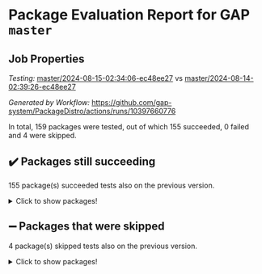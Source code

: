 # Package Evaluation Report for GAP `master`

## Job Properties

*Testing:* [master/2024-08-15-02:34:06-ec48ee27](https://github.com/gap-system/PackageDistro/blob/data/reports/master/2024-08-15-02:34:06-ec48ee27) vs [master/2024-08-14-02:39:26-ec48ee27](https://github.com/gap-system/PackageDistro/blob/data/reports/master/2024-08-14-02:39:26-ec48ee27)

*Generated by Workflow:* https://github.com/gap-system/PackageDistro/actions/runs/10397660776

In total, 159 packages were tested, out of which 155 succeeded, 0 failed and 4 were skipped.

## :heavy_check_mark: Packages still succeeding

155 package(s) succeeded tests also on the previous version.
<details><summary>Click to show packages!</summary>

- 4ti2interface 2023.02-04 [(success)](https://github.com/gap-system/PackageDistro/actions/runs/10397660776/job/28793935409)
- ace 5.6.2 [(success)](https://github.com/gap-system/PackageDistro/actions/runs/10397660776/job/28793938705)
- aclib 1.3.2 [(success)](https://github.com/gap-system/PackageDistro/actions/runs/10397660776/job/28793939421)
- agt 0.3.1 [(success)](https://github.com/gap-system/PackageDistro/actions/runs/10397660776/job/28793939997)
- alnuth 3.2.1 [(success)](https://github.com/gap-system/PackageDistro/actions/runs/10397660776/job/28793940260)
- anupq 3.3.0 [(success)](https://github.com/gap-system/PackageDistro/actions/runs/10397660776/job/28793941631)
- atlasrep 2.1.8 [(success)](https://github.com/gap-system/PackageDistro/actions/runs/10397660776/job/28793942702)
- autodoc 2023.06.19 [(success)](https://github.com/gap-system/PackageDistro/actions/runs/10397660776/job/28793942894)
- automata 1.15 [(success)](https://github.com/gap-system/PackageDistro/actions/runs/10397660776/job/28793943030)
- automgrp 1.3.2 [(success)](https://github.com/gap-system/PackageDistro/actions/runs/10397660776/job/28793943177)
- autpgrp 1.11 [(success)](https://github.com/gap-system/PackageDistro/actions/runs/10397660776/job/28793943352)
- cap 2024.07-07 [(success)](https://github.com/gap-system/PackageDistro/actions/runs/10397660776/job/28793943483)
- caratinterface 2.3.6 [(success)](https://github.com/gap-system/PackageDistro/actions/runs/10397660776/job/28793943634)
- cddinterface 2022.11.01 [(success)](https://github.com/gap-system/PackageDistro/actions/runs/10397660776/job/28793943821)
- circle 1.6.6 [(success)](https://github.com/gap-system/PackageDistro/actions/runs/10397660776/job/28793943973)
- classicpres 1.22 [(success)](https://github.com/gap-system/PackageDistro/actions/runs/10397660776/job/28793944162)
- cohomolo 1.6.11 [(success)](https://github.com/gap-system/PackageDistro/actions/runs/10397660776/job/28793944299)
- congruence 1.2.6 [(success)](https://github.com/gap-system/PackageDistro/actions/runs/10397660776/job/28793944415)
- corelg 1.57 [(success)](https://github.com/gap-system/PackageDistro/actions/runs/10397660776/job/28793944598)
- crime 1.6 [(success)](https://github.com/gap-system/PackageDistro/actions/runs/10397660776/job/28793944783)
- crisp 1.4.6 [(success)](https://github.com/gap-system/PackageDistro/actions/runs/10397660776/job/28793944964)
- crypting 0.10.4 [(success)](https://github.com/gap-system/PackageDistro/actions/runs/10397660776/job/28793945131)
- cryst 4.1.27 [(success)](https://github.com/gap-system/PackageDistro/actions/runs/10397660776/job/28793945278)
- crystcat 1.1.10 [(success)](https://github.com/gap-system/PackageDistro/actions/runs/10397660776/job/28793945451)
- ctbllib 1.3.9 [(success)](https://github.com/gap-system/PackageDistro/actions/runs/10397660776/job/28793945604)
- cubefree 1.19 [(success)](https://github.com/gap-system/PackageDistro/actions/runs/10397660776/job/28793945777)
- curlinterface 2.3.2 [(success)](https://github.com/gap-system/PackageDistro/actions/runs/10397660776/job/28793945930)
- cvec 2.8.1 [(success)](https://github.com/gap-system/PackageDistro/actions/runs/10397660776/job/28793946137)
- datastructures 0.3.0 [(success)](https://github.com/gap-system/PackageDistro/actions/runs/10397660776/job/28793946299)
- deepthought 1.0.6 [(success)](https://github.com/gap-system/PackageDistro/actions/runs/10397660776/job/28793946484)
- design 1.8 [(success)](https://github.com/gap-system/PackageDistro/actions/runs/10397660776/job/28793946671)
- difsets 2.3.1 [(success)](https://github.com/gap-system/PackageDistro/actions/runs/10397660776/job/28793946832)
- digraphs 1.7.1 [(success)](https://github.com/gap-system/PackageDistro/actions/runs/10397660776/job/28793946988)
- edim 1.3.8 [(success)](https://github.com/gap-system/PackageDistro/actions/runs/10397660776/job/28793947163)
- example 4.3.4 [(success)](https://github.com/gap-system/PackageDistro/actions/runs/10397660776/job/28793947336)
- examplesforhomalg 2023.10-01 [(success)](https://github.com/gap-system/PackageDistro/actions/runs/10397660776/job/28793947515)
- factint 1.6.3 [(success)](https://github.com/gap-system/PackageDistro/actions/runs/10397660776/job/28793947671)
- ferret 1.0.11 [(success)](https://github.com/gap-system/PackageDistro/actions/runs/10397660776/job/28793947843)
- fga 1.5.0 [(success)](https://github.com/gap-system/PackageDistro/actions/runs/10397660776/job/28793948002)
- fining 1.5.6 [(success)](https://github.com/gap-system/PackageDistro/actions/runs/10397660776/job/28793948151)
- float 1.0.4 [(success)](https://github.com/gap-system/PackageDistro/actions/runs/10397660776/job/28793948340)
- format 1.4.4 [(success)](https://github.com/gap-system/PackageDistro/actions/runs/10397660776/job/28793948506)
- forms 1.2.11 [(success)](https://github.com/gap-system/PackageDistro/actions/runs/10397660776/job/28793948707)
- fplsa 1.2.6 [(success)](https://github.com/gap-system/PackageDistro/actions/runs/10397660776/job/28793948903)
- fr 2.4.13 [(success)](https://github.com/gap-system/PackageDistro/actions/runs/10397660776/job/28793949088)
- francy 2.0.3 [(success)](https://github.com/gap-system/PackageDistro/actions/runs/10397660776/job/28793949268)
- fwtree 1.3 [(success)](https://github.com/gap-system/PackageDistro/actions/runs/10397660776/job/28793949480)
- gapdoc 1.6.7 [(success)](https://github.com/gap-system/PackageDistro/actions/runs/10397660776/job/28793949680)
- gauss 2023.02-04 [(success)](https://github.com/gap-system/PackageDistro/actions/runs/10397660776/job/28793949850)
- gaussforhomalg 2024.07-01 [(success)](https://github.com/gap-system/PackageDistro/actions/runs/10397660776/job/28793950018)
- gbnp 1.0.5 [(success)](https://github.com/gap-system/PackageDistro/actions/runs/10397660776/job/28793950197)
- generalizedmorphismsforcap 2024.04-01 [(success)](https://github.com/gap-system/PackageDistro/actions/runs/10397660776/job/28793950378)
- genss 1.6.9 [(success)](https://github.com/gap-system/PackageDistro/actions/runs/10397660776/job/28793950566)
- gradedmodules 2024.01-01 [(success)](https://github.com/gap-system/PackageDistro/actions/runs/10397660776/job/28793950772)
- gradedringforhomalg 2024.07-01 [(success)](https://github.com/gap-system/PackageDistro/actions/runs/10397660776/job/28793950925)
- grape 4.9.0 [(success)](https://github.com/gap-system/PackageDistro/actions/runs/10397660776/job/28793951086)
- groupoids 1.74 [(success)](https://github.com/gap-system/PackageDistro/actions/runs/10397660776/job/28793951256)
- grpconst 2.6.5 [(success)](https://github.com/gap-system/PackageDistro/actions/runs/10397660776/job/28793951418)
- guarana 0.96.3 [(success)](https://github.com/gap-system/PackageDistro/actions/runs/10397660776/job/28793951554)
- guava 3.19 [(success)](https://github.com/gap-system/PackageDistro/actions/runs/10397660776/job/28793951727)
- hap 1.65 [(success)](https://github.com/gap-system/PackageDistro/actions/runs/10397660776/job/28793951889)
- hapcryst 0.1.15 [(success)](https://github.com/gap-system/PackageDistro/actions/runs/10397660776/job/28793952047)
- hecke 1.5.3 [(success)](https://github.com/gap-system/PackageDistro/actions/runs/10397660776/job/28793952197)
- help 4.0 [(success)](https://github.com/gap-system/PackageDistro/actions/runs/10397660776/job/28793952352)
- homalg 2024.01-01 [(success)](https://github.com/gap-system/PackageDistro/actions/runs/10397660776/job/28793952510)
- homalgtocas 2023.11-01 [(success)](https://github.com/gap-system/PackageDistro/actions/runs/10397660776/job/28793952668)
- idrel 2.47 [(success)](https://github.com/gap-system/PackageDistro/actions/runs/10397660776/job/28793952836)
- images 1.3.2 [(success)](https://github.com/gap-system/PackageDistro/actions/runs/10397660776/job/28793953103)
- intpic 0.3.0 [(success)](https://github.com/gap-system/PackageDistro/actions/runs/10397660776/job/28793953291)
- io 4.8.3 [(success)](https://github.com/gap-system/PackageDistro/actions/runs/10397660776/job/28793953487)
- io_forhomalg 2023.02-04 [(success)](https://github.com/gap-system/PackageDistro/actions/runs/10397660776/job/28793953658)
- irredsol 1.4.4 [(success)](https://github.com/gap-system/PackageDistro/actions/runs/10397660776/job/28793953819)
- json 2.2.1 [(success)](https://github.com/gap-system/PackageDistro/actions/runs/10397660776/job/28793953977)
- jupyterkernel 1.5.1 [(success)](https://github.com/gap-system/PackageDistro/actions/runs/10397660776/job/28793954151)
- jupyterviz 1.5.6 [(success)](https://github.com/gap-system/PackageDistro/actions/runs/10397660776/job/28793954326)
- kan 1.37 [(success)](https://github.com/gap-system/PackageDistro/actions/runs/10397660776/job/28793954465)
- kbmag 1.5.11 [(success)](https://github.com/gap-system/PackageDistro/actions/runs/10397660776/job/28793954648)
- laguna 3.9.7 [(success)](https://github.com/gap-system/PackageDistro/actions/runs/10397660776/job/28793954828)
- liealgdb 2.2.1 [(success)](https://github.com/gap-system/PackageDistro/actions/runs/10397660776/job/28793954996)
- liepring 2.9.1 [(success)](https://github.com/gap-system/PackageDistro/actions/runs/10397660776/job/28793955182)
- liering 2.4.2 [(success)](https://github.com/gap-system/PackageDistro/actions/runs/10397660776/job/28793955361)
- linearalgebraforcap 2024.07-05 [(success)](https://github.com/gap-system/PackageDistro/actions/runs/10397660776/job/28793955522)
- lins 0.9 [(success)](https://github.com/gap-system/PackageDistro/actions/runs/10397660776/job/28793955715)
- localizeringforhomalg 2023.10-01 [(success)](https://github.com/gap-system/PackageDistro/actions/runs/10397660776/job/28793955873)
- loops 3.4.3 [(success)](https://github.com/gap-system/PackageDistro/actions/runs/10397660776/job/28793956035)
- lpres 1.1.1 [(success)](https://github.com/gap-system/PackageDistro/actions/runs/10397660776/job/28793956195)
- majoranaalgebras 1.5.2 [(success)](https://github.com/gap-system/PackageDistro/actions/runs/10397660776/job/28793956364)
- mapclass 1.4.6 [(success)](https://github.com/gap-system/PackageDistro/actions/runs/10397660776/job/28793956564)
- matgrp 0.70 [(success)](https://github.com/gap-system/PackageDistro/actions/runs/10397660776/job/28793956741)
- matricesforhomalg 2024.07-01 [(success)](https://github.com/gap-system/PackageDistro/actions/runs/10397660776/job/28793956919)
- modisom 2.5.4 [(success)](https://github.com/gap-system/PackageDistro/actions/runs/10397660776/job/28793957095)
- modulepresentationsforcap 2024.07-02 [(success)](https://github.com/gap-system/PackageDistro/actions/runs/10397660776/job/28793957258)
- modules 2024.01-01 [(success)](https://github.com/gap-system/PackageDistro/actions/runs/10397660776/job/28793957404)
- monoidalcategories 2024.06-02 [(success)](https://github.com/gap-system/PackageDistro/actions/runs/10397660776/job/28793957573)
- nconvex 2022.09-01 [(success)](https://github.com/gap-system/PackageDistro/actions/runs/10397660776/job/28793957746)
- nilmat 1.4.2 [(success)](https://github.com/gap-system/PackageDistro/actions/runs/10397660776/job/28793957903)
- nock 1.5 [(success)](https://github.com/gap-system/PackageDistro/actions/runs/10397660776/job/28793958112)
- normalizinterface 1.3.6 [(success)](https://github.com/gap-system/PackageDistro/actions/runs/10397660776/job/28793958242)
- nq 2.5.11 [(success)](https://github.com/gap-system/PackageDistro/actions/runs/10397660776/job/28793958395)
- numericalsgps 1.3.1 [(success)](https://github.com/gap-system/PackageDistro/actions/runs/10397660776/job/28793958551)
- openmath 11.5.3 [(success)](https://github.com/gap-system/PackageDistro/actions/runs/10397660776/job/28793958696)
- orb 4.9.0 [(success)](https://github.com/gap-system/PackageDistro/actions/runs/10397660776/job/28793958856)
- packagemanager 1.4.4 [(success)](https://github.com/gap-system/PackageDistro/actions/runs/10397660776/job/28793959009)
- patternclass 2.4.3 [(success)](https://github.com/gap-system/PackageDistro/actions/runs/10397660776/job/28793959162)
- permut 2.0.5 [(success)](https://github.com/gap-system/PackageDistro/actions/runs/10397660776/job/28793959316)
- polenta 1.3.10 [(success)](https://github.com/gap-system/PackageDistro/actions/runs/10397660776/job/28793959455)
- polymaking 0.8.7 [(success)](https://github.com/gap-system/PackageDistro/actions/runs/10397660776/job/28793959609)
- primgrp 3.4.4 [(success)](https://github.com/gap-system/PackageDistro/actions/runs/10397660776/job/28793959773)
- profiling 2.5.4 [(success)](https://github.com/gap-system/PackageDistro/actions/runs/10397660776/job/28793959949)
- qdistrnd 0.9.4 [(success)](https://github.com/gap-system/PackageDistro/actions/runs/10397660776/job/28793960100)
- qpa 1.35 [(success)](https://github.com/gap-system/PackageDistro/actions/runs/10397660776/job/28793960256)
- quagroup 1.8.4 [(success)](https://github.com/gap-system/PackageDistro/actions/runs/10397660776/job/28793960381)
- radiroot 2.9 [(success)](https://github.com/gap-system/PackageDistro/actions/runs/10397660776/job/28793960512)
- rcwa 4.7.1 [(success)](https://github.com/gap-system/PackageDistro/actions/runs/10397660776/job/28793960688)
- rds 1.8 [(success)](https://github.com/gap-system/PackageDistro/actions/runs/10397660776/job/28793960863)
- recog 1.4.2 [(success)](https://github.com/gap-system/PackageDistro/actions/runs/10397660776/job/28793961007)
- repndecomp 1.3.0 [(success)](https://github.com/gap-system/PackageDistro/actions/runs/10397660776/job/28793961139)
- repsn 3.1.2 [(success)](https://github.com/gap-system/PackageDistro/actions/runs/10397660776/job/28793961273)
- resclasses 4.7.3 [(success)](https://github.com/gap-system/PackageDistro/actions/runs/10397660776/job/28793961405)
- ringsforhomalg 2024.06-01 [(success)](https://github.com/gap-system/PackageDistro/actions/runs/10397660776/job/28793961526)
- sco 2023.08-01 [(success)](https://github.com/gap-system/PackageDistro/actions/runs/10397660776/job/28793961685)
- scscp 2.4.3 [(success)](https://github.com/gap-system/PackageDistro/actions/runs/10397660776/job/28793961848)
- semigroups 5.3.7 [(success)](https://github.com/gap-system/PackageDistro/actions/runs/10397660776/job/28793962009)
- sglppow 2.4 [(success)](https://github.com/gap-system/PackageDistro/actions/runs/10397660776/job/28793962183)
- sgpviz 0.999.5 [(success)](https://github.com/gap-system/PackageDistro/actions/runs/10397660776/job/28793962312)
- simpcomp 2.1.14 [(success)](https://github.com/gap-system/PackageDistro/actions/runs/10397660776/job/28793962463)
- singular 2024.06.03 [(success)](https://github.com/gap-system/PackageDistro/actions/runs/10397660776/job/28793962607)
- sl2reps 1.1 [(success)](https://github.com/gap-system/PackageDistro/actions/runs/10397660776/job/28793962759)
- sla 1.6.2 [(success)](https://github.com/gap-system/PackageDistro/actions/runs/10397660776/job/28793962933)
- smallgrp 1.5.4 [(success)](https://github.com/gap-system/PackageDistro/actions/runs/10397660776/job/28793963076)
- smallsemi 0.7.0 [(success)](https://github.com/gap-system/PackageDistro/actions/runs/10397660776/job/28793963197)
- sonata 2.9.6 [(success)](https://github.com/gap-system/PackageDistro/actions/runs/10397660776/job/28793963325)
- sophus 1.27 [(success)](https://github.com/gap-system/PackageDistro/actions/runs/10397660776/job/28793963470)
- sotgrps 1.2 [(success)](https://github.com/gap-system/PackageDistro/actions/runs/10397660776/job/28793963598)
- spinsym 1.5.2 [(success)](https://github.com/gap-system/PackageDistro/actions/runs/10397660776/job/28793963728)
- standardff 1.0 [(success)](https://github.com/gap-system/PackageDistro/actions/runs/10397660776/job/28793963854)
- symbcompcc 1.3.2 [(success)](https://github.com/gap-system/PackageDistro/actions/runs/10397660776/job/28793964036)
- thelma 1.3 [(success)](https://github.com/gap-system/PackageDistro/actions/runs/10397660776/job/28793964171)
- tomlib 1.2.11 [(success)](https://github.com/gap-system/PackageDistro/actions/runs/10397660776/job/28793964526)
- toolsforhomalg 2024.07-01 [(success)](https://github.com/gap-system/PackageDistro/actions/runs/10397660776/job/28793964671)
- toric 1.9.6 [(success)](https://github.com/gap-system/PackageDistro/actions/runs/10397660776/job/28793964822)
- toricvarieties 2022.07.13 [(success)](https://github.com/gap-system/PackageDistro/actions/runs/10397660776/job/28793964981)
- transgrp 3.6.5 [(success)](https://github.com/gap-system/PackageDistro/actions/runs/10397660776/job/28793965183)
- typeset 1.2.2 [(success)](https://github.com/gap-system/PackageDistro/actions/runs/10397660776/job/28793965317)
- ugaly 4.1.3 [(success)](https://github.com/gap-system/PackageDistro/actions/runs/10397660776/job/28793965455)
- unipot 1.6 [(success)](https://github.com/gap-system/PackageDistro/actions/runs/10397660776/job/28793965594)
- unitlib 4.2.0 [(success)](https://github.com/gap-system/PackageDistro/actions/runs/10397660776/job/28793965739)
- utils 0.85 [(success)](https://github.com/gap-system/PackageDistro/actions/runs/10397660776/job/28793965886)
- uuid 0.7 [(success)](https://github.com/gap-system/PackageDistro/actions/runs/10397660776/job/28793966046)
- walrus 0.9991 [(success)](https://github.com/gap-system/PackageDistro/actions/runs/10397660776/job/28793966226)
- wedderga 4.10.5 [(success)](https://github.com/gap-system/PackageDistro/actions/runs/10397660776/job/28793966434)
- xmod 2.92 [(success)](https://github.com/gap-system/PackageDistro/actions/runs/10397660776/job/28793966597)
- xmodalg 1.23 [(success)](https://github.com/gap-system/PackageDistro/actions/runs/10397660776/job/28793966752)
- yangbaxter 0.10.6 [(success)](https://github.com/gap-system/PackageDistro/actions/runs/10397660776/job/28793966906)
- zeromqinterface 0.15 [(success)](https://github.com/gap-system/PackageDistro/actions/runs/10397660776/job/28793967060)
</details>

## :heavy_minus_sign: Packages that were skipped

4 package(s) skipped tests also on the previous version.
<details><summary>Click to show packages!</summary>

- browse 1.8.21 [(skipped)](https://github.com/gap-system/PackageDistro/actions/runs/10397660776/job/28793715335)
- itc 1.5.1 [(skipped)](https://github.com/gap-system/PackageDistro/actions/runs/10397660776/job/28793715335)
- polycyclic 2.16 [(skipped)](https://github.com/gap-system/PackageDistro/actions/runs/10397660776/job/28793715335)
- xgap 4.32 [(skipped)](https://github.com/gap-system/PackageDistro/actions/runs/10397660776/job/28793715335)
</details>

